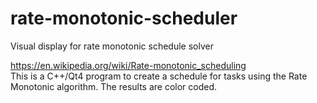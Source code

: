 # rate-monotonic-scheduler
 Visual display for rate monotonic schedule solver

https://en.wikipedia.org/wiki/Rate-monotonic_scheduling  
This is a C++/Qt4 program to create a schedule for tasks using the Rate Monotonic algorithm. The results are color coded.
